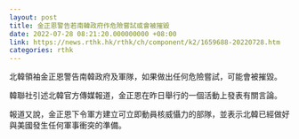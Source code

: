 ```yaml
---
layout: post
title: 金正恩警告若南韓政府作危險嘗試或會被摧毀
date: 2022-07-28 08:21:20.000000000 +08:00
link: https://news.rthk.hk/rthk/ch/component/k2/1659688-20220728.htm
categories: rthk
---
```


北韓領袖金正恩警告南韓政府及軍隊，如果做出任何危險嘗試，可能會被摧毀。

韓聯社引述北韓官方傳媒報道，金正恩在昨日舉行的一個活動上發表有關言論。

報道又說，金正恩下令軍方建立可立即動員核威懾力的部隊，並表示北韓已經做好與美國發生任何軍事衝突的準備。

